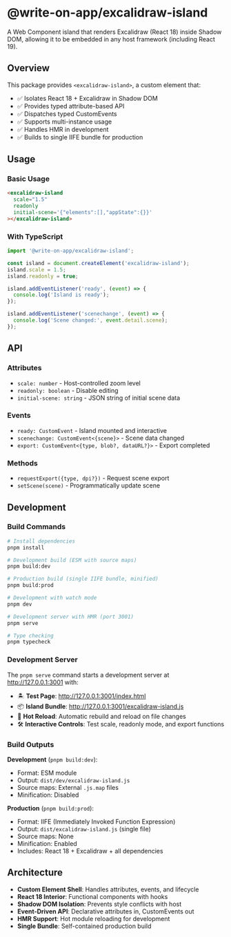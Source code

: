 # @write-on-app/excalidraw-island

A Web Component island that renders Excalidraw (React 18) inside Shadow DOM, allowing it to be embedded in any host framework (including React 19).

## Overview

This package provides `<excalidraw-island>`, a custom element that:

- ✅ Isolates React 18 + Excalidraw in Shadow DOM
- ✅ Provides typed attribute-based API
- ✅ Dispatches typed CustomEvents
- ✅ Supports multi-instance usage
- ✅ Handles HMR in development
- ✅ Builds to single IIFE bundle for production

## Usage

### Basic Usage

```html
<excalidraw-island 
  scale="1.5" 
  readonly 
  initial-scene='{"elements":[],"appState":{}}'
></excalidraw-island>
```

### With TypeScript

```typescript
import '@write-on-app/excalidraw-island';

const island = document.createElement('excalidraw-island');
island.scale = 1.5;
island.readonly = true;

island.addEventListener('ready', (event) => {
  console.log('Island is ready');
});

island.addEventListener('scenechange', (event) => {
  console.log('Scene changed:', event.detail.scene);
});
```

## API

### Attributes

- `scale: number` - Host-controlled zoom level
- `readonly: boolean` - Disable editing
- `initial-scene: string` - JSON string of initial scene data

### Events

- `ready: CustomEvent` - Island mounted and interactive
- `scenechange: CustomEvent<{scene}>` - Scene data changed
- `export: CustomEvent<{type, blob?, dataURL?}>` - Export completed

### Methods

- `requestExport({type, dpi?})` - Request scene export
- `setScene(scene)` - Programmatically update scene

## Development

### Build Commands

```bash
# Install dependencies
pnpm install

# Development build (ESM with source maps)
pnpm build:dev

# Production build (single IIFE bundle, minified)
pnpm build:prod

# Development with watch mode
pnpm dev

# Development server with HMR (port 3001)
pnpm serve

# Type checking
pnpm typecheck
```

### Development Server

The `pnpm serve` command starts a development server at http://127.0.0.1:3001 with:

- 🏝️ **Test Page**: http://127.0.0.1:3001/index.html
- 📦 **Island Bundle**: http://127.0.0.1:3001/excalidraw-island.js  
- 🔄 **Hot Reload**: Automatic rebuild and reload on file changes
- 🛠️ **Interactive Controls**: Test scale, readonly mode, and export functions

### Build Outputs

**Development** (`pnpm build:dev`):
- Format: ESM module
- Output: `dist/dev/excalidraw-island.js`
- Source maps: External `.js.map` files
- Minification: Disabled

**Production** (`pnpm build:prod`):
- Format: IIFE (Immediately Invoked Function Expression)
- Output: `dist/excalidraw-island.js` (single file)
- Source maps: None
- Minification: Enabled
- Includes: React 18 + Excalidraw + all dependencies

## Architecture

- **Custom Element Shell**: Handles attributes, events, and lifecycle
- **React 18 Interior**: Functional components with hooks
- **Shadow DOM Isolation**: Prevents style conflicts with host
- **Event-Driven API**: Declarative attributes in, CustomEvents out
- **HMR Support**: Hot module reloading for development
- **Single Bundle**: Self-contained production build